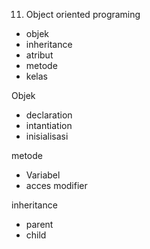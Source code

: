 11. Object oriented programing

- objek 
- inheritance
- atribut
- metode 
- kelas

Objek
- declaration
- intantiation
- inisialisasi

metode
- Variabel
- acces modifier

inheritance
- parent 
- child